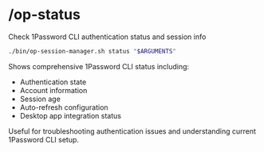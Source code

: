 # /op-status

Check 1Password CLI authentication status and session info

```bash
./bin/op-session-manager.sh status "$ARGUMENTS"
```

Shows comprehensive 1Password CLI status including:
- Authentication state
- Account information
- Session age
- Auto-refresh configuration
- Desktop app integration status

Useful for troubleshooting authentication issues and understanding
current 1Password CLI setup.